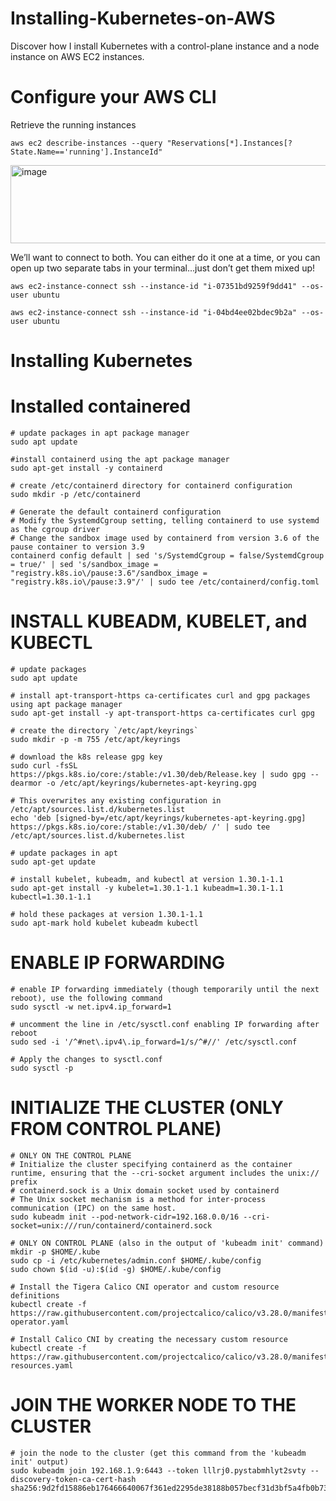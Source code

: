 # Installing-Kubernetes-on-AWS
Discover how I install Kubernetes with a control-plane instance and a node instance on AWS EC2 instances.

# Configure your AWS CLI
Retrieve the running instances

    aws ec2 describe-instances --query "Reservations[*].Instances[?State.Name=='running'].InstanceId"

<img width="619" height="125" alt="image" src="https://github.com/user-attachments/assets/021ad56d-bad6-4dfd-8742-2ea35bc7cfed" />

    
We’ll want to connect to both. You can either do it one at a time, or you can open up two separate tabs in your terminal…just don’t get them mixed up!

    aws ec2-instance-connect ssh --instance-id "i-07351bd9259f9dd41" --os-user ubuntu
    
    aws ec2-instance-connect ssh --instance-id "i-04bd4ee02bdec9b2a" --os-user ubuntu

# Installing Kubernetes
# Installed containered 
    # update packages in apt package manager
    sudo apt update
    
    #install containerd using the apt package manager
    sudo apt-get install -y containerd
    
    # create /etc/containerd directory for containerd configuration
    sudo mkdir -p /etc/containerd
    
    # Generate the default containerd configuration
    # Modify the SystemdCgroup setting, telling containerd to use systemd as the cgroup driver
    # Change the sandbox image used by containerd from version 3.6 of the pause container to version 3.9
    containerd config default | sed 's/SystemdCgroup = false/SystemdCgroup = true/' | sed 's/sandbox_image = "registry.k8s.io\/pause:3.6"/sandbox_image = "registry.k8s.io\/pause:3.9"/' | sudo tee /etc/containerd/config.toml

# INSTALL KUBEADM, KUBELET, and KUBECTL

    # update packages
    sudo apt update
    
    # install apt-transport-https ca-certificates curl and gpg packages using apt package manager
    sudo apt-get install -y apt-transport-https ca-certificates curl gpg
    
    # create the directory `/etc/apt/keyrings`
    sudo mkdir -p -m 755 /etc/apt/keyrings
    
    # download the k8s release gpg key
    sudo curl -fsSL https://pkgs.k8s.io/core:/stable:/v1.30/deb/Release.key | sudo gpg --dearmor -o /etc/apt/keyrings/kubernetes-apt-keyring.gpg
    
    # This overwrites any existing configuration in /etc/apt/sources.list.d/kubernetes.list
    echo 'deb [signed-by=/etc/apt/keyrings/kubernetes-apt-keyring.gpg] https://pkgs.k8s.io/core:/stable:/v1.30/deb/ /' | sudo tee /etc/apt/sources.list.d/kubernetes.list
    
    # update packages in apt 
    sudo apt-get update
    
    # install kubelet, kubeadm, and kubectl at version 1.30.1-1.1
    sudo apt-get install -y kubelet=1.30.1-1.1 kubeadm=1.30.1-1.1 kubectl=1.30.1-1.1
    
    # hold these packages at version 1.30.1-1.1
    sudo apt-mark hold kubelet kubeadm kubectl
    
# ENABLE IP FORWARDING

    # enable IP forwarding immediately (though temporarily until the next reboot), use the following command
    sudo sysctl -w net.ipv4.ip_forward=1
    
    # uncomment the line in /etc/sysctl.conf enabling IP forwarding after reboot
    sudo sed -i '/^#net\.ipv4\.ip_forward=1/s/^#//' /etc/sysctl.conf
    
    # Apply the changes to sysctl.conf
    sudo sysctl -p

# INITIALIZE THE CLUSTER (ONLY FROM CONTROL PLANE)

    # ONLY ON THE CONTROL PLANE
    # Initialize the cluster specifying containerd as the container runtime, ensuring that the --cri-socket argument includes the unix:// prefix
    # containerd.sock is a Unix domain socket used by containerd
    # The Unix socket mechanism is a method for inter-process communication (IPC) on the same host.
    sudo kubeadm init --pod-network-cidr=192.168.0.0/16 --cri-socket=unix:///run/containerd/containerd.sock
    
    # ONLY ON CONTROL PLANE (also in the output of 'kubeadm init' command)
    mkdir -p $HOME/.kube
    sudo cp -i /etc/kubernetes/admin.conf $HOME/.kube/config
    sudo chown $(id -u):$(id -g) $HOME/.kube/config
    
    # Install the Tigera Calico CNI operator and custom resource definitions
    kubectl create -f https://raw.githubusercontent.com/projectcalico/calico/v3.28.0/manifests/tigera-operator.yaml
    
    # Install Calico CNI by creating the necessary custom resource
    kubectl create -f https://raw.githubusercontent.com/projectcalico/calico/v3.28.0/manifests/custom-resources.yaml

# JOIN THE WORKER NODE TO THE CLUSTER

    # join the node to the cluster (get this command from the 'kubeadm init' output)
    sudo kubeadm join 192.168.1.9:6443 --token lllrj0.pystabmhlyt2svty --discovery-token-ca-cert-hash sha256:9d2fd15886eb176466640067f361ed2295de38188b057becf31d3bf5a4fb0b73

